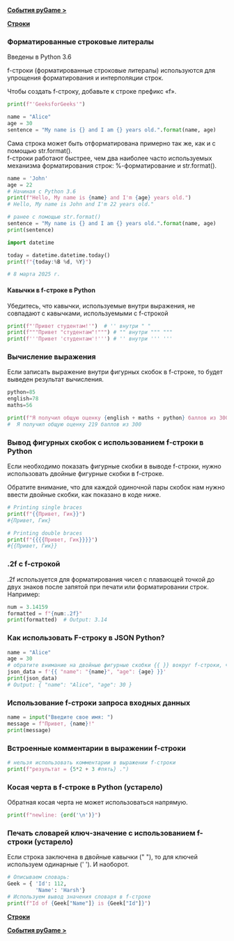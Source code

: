 [**События pyGame >**](../2_события/события.md)

[**Строки**](string.md)

### Форматированные строковые литералы

Введены в Python 3.6

f-строки (форматированные строковые литералы) используются для упрощения форматирования и интерполяции строк. 

Чтобы создать f-строку, добавьте к строке префикс «f». 
```python
print(f"'GeeksforGeeks'")

name = "Alice"
age = 30
sentence = "My name is {} and I am {} years old.".format(name, age)

```

Сама строка может быть отформатирована примерно так же, как и с помощью str.format().  
f-строки работают быстрее, чем два наиболее часто используемых механизма форматирования строк: %-форматирование и str.format(). 

```python
name = 'John'
age = 22
# Начиная с Python 3.6
print(f"Hello, My name is {name} and I'm {age} years old.")
# Hello, My name is John and I'm 22 years old."

# ранее с помощью str.format()
sentence = "My name is {} and I am {} years old.".format(name, age)
print(sentence)
```

```python
import datetime

today = datetime.datetime.today()
print(f"{today:%B %d, %Y}")

# 8 марта 2025 г.
```

#### Кавычки в f-строке в Python

Убедитесь, что кавычки, используемые внутри выражения, не совпадают с кавычками, используемыми с f-строкой
```python
print(f"'Привет студентам!'")  # '' внутри " "
print(f"""Привет "cтудентам"!""") # "" внутри """ """
print(f'''Привет 'студентам'!''') # '' внутри ''' '''
```

### Вычисление выражения

Если записать выражение внутри фигурных скобок в f-строке, то будет выведен результат вычисления.

```python
python=85
english=78
maths=56

print(f"Я получил общую оценку {english + maths + python} баллов из 300")
#  Я получил общую оценку 219 баллов из 300
```

### Вывод фигурных скобок с использованием f-строки в Python
Если необходимо показать фигурные скобки в выводе f-строки, 
нужно использовать двойные фигурные скобки в f-строке. 

Обратите внимание, что для каждой одиночной пары скобок нам нужно ввести двойные скобки, как показано в коде ниже.

```python
# Printing single braces
print(f"{{Привет, Гик}}")
#{Привет, Гик} 

# Printing double braces
print(f"{{{{Привет, Гик}}}}")
#{{Привет, Гик}}
```

### .2f c f-строкой

.2f используется для форматирования чисел с плавающей точкой до двух знаков после запятой при печати или форматировании строк. Например:

```python
num = 3.14159
formatted = f"{num:.2f}"
print(formatted)  # Output: 3.14
```

### Как использовать F-строку в JSON Python?

```python
name = "Alice"
age = 30
# обратите внимание на двойные фигурные скобки {{ }} вокруг f-строки, чтобы экранировать их в строке JSON.
json_data = f'{{ "name": "{name}", "age": {age} }}'
print(json_data)
# Output: { "name": "Alice", "age": 30 }
```

### Использование f-строки запроса входных данных

```python
name = input("Введите свое имя: ") 
message = f"Привет, {name}!" 
print(message)
```

### Встроенные комментарии в выражении f-строки
```python
# нельзя использовать комментарии в выражении f-строки
print(f"результат = {5*2 + 3 #пять} .")
```

### Косая черта в f-строке в Python (устарело)

Обратная косая черта не может использоваться напрямую.

```python
print(f"newline: {ord('\n')}")
```

### Печать словарей ключ-значение с использованием f-строки  (устарело)
 
Если строка заключена в двойные кавычки ("  "), то для ключей используем одинарные ('  '). И наоборот.
```python
# Описываем словарь:
Geek = { 'Id': 112,
         'Name': 'Harsh'}
# Используем вывод значения словаря в f-строке
print(f"Id of {Geek["Name"]} is {Geek["Id"]}")
```

[**Строки**](string.md)  

[**События pyGame >**](../2_события/события.md)






